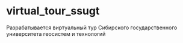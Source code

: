 # virtual_tour_ssugt
Разрабатывается виртуальный тур Сибирского государственного университета геосистем и технологий
